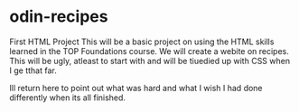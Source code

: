 # odin-recipes
First HTML Project
This will be a basic project on using the HTML skills learned in the TOP Foundations course.
We will create a webite on recipes. This will be ugly, atleast to start with and will be tiuedied up with CSS when I ge tthat far. 

Ill return here to point out what was hard and what I wish I had done differently when its all finished. 
